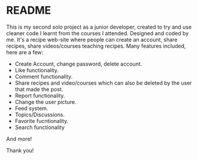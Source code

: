 # README

This is my second solo project as a junior developer, created to try and use cleaner code I learnt from the courses I attended. Designed and coded by me.
It's a recipe web-site where people can create an account, share recipes, share videos/courses teaching recipes.
Many features included, here are a few:

* Create Account, change password, delete account.
* Like functionality.
* Comment functionality.
* Share recipes and video/courses which can also be deleted by the user that made the post.
* Report functionality.
* Change the user picture.
* Feed system.
* Topics/Discussions.
* Favorite fucntionality.
* Search functionality

And more!

Thank you!
